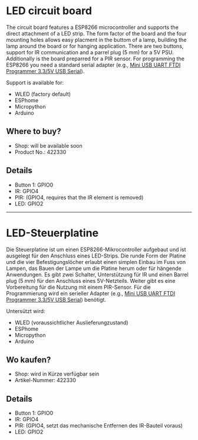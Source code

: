 # LED circuit board

The circuit board features a ESP8266 microcontroller and supports the direct attachment of a LED strip. The form factor of the board and the four mounting holes allows easy placment in the buttom of a lamp, building the lamp around the board or for hanging application. There are two buttons, support for IR communication and a parrel plug (5 mm) for a 5V PSU. Additionally is the board preparred for a PIR sensor. For programming the ESP8266 you need a standard serial adapter (e.g., [Mini USB UART FTDI Programmer 3.3/5V USB Serial](https://www.bastelgarage.ch/mini-usb-uart-ftdi-programmer-3-3-5v-usb-serial)).

Support is available for:

- WLED (factory default)
- ESPhome
- Micropython
- Arduino

## Where to buy?

- Shop: will be available soon
- Product No.: 422330

## Details

- Button 1: GPIO0
- IR: GPIO4
- PIR: (GPIO4, requires that the IR element is removed)
- LED: GPIO2

----

# LED-Steuerplatine

Die Steuerplatine ist um einen ESP8266-Mikrocontroller aufgebaut und ist ausgelegt für den Anschluss eines LED-Strips. Die runde Form der Platine und die vier Befestigungslöcher erlaubt einen simplen Einbau im Fuss von Lampen, das Bauen der Lampe um die Platine herum oder für hängende Anwendungen. Es gibt zwei Schalter, Unterstützung für IR und einen Barrel plug (5 mm) für den Anschluss eines 5V-Netzteils. Weiter gibt es eine Vorbereitung für die Nutzung mit einem PIR-Sensor. Für die Programmierung wird ein serieller Adapter (e.g., [Mini USB UART FTDI Programmer 3.3/5V USB Serial](https://www.bastelgarage.ch/mini-usb-uart-ftdi-programmer-3-3-5v-usb-serial)) benötigt.

Untersützt wird:

- WLED (voraussichtlicher Auslieferungzustand)
- ESPhome
- Micropython
- Arduino

## Wo kaufen?

- Shop: wird in Kürze verfügbar sein
- Artikel-Nummer: 422330

## Details

- Button 1: GPIO0
- IR: GPIO4
- PIR: (GPIO4, setzt das mechanische Entfernen des IR-Bauteil voraus)
- LED: GPIO2
